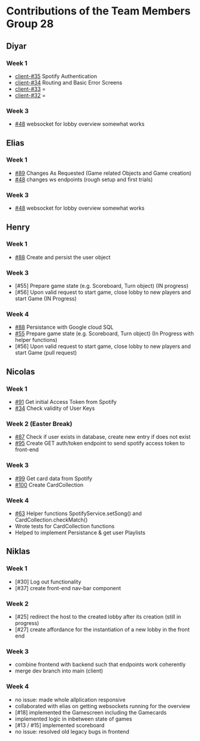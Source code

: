 # Contributions of the Team Members Group 28

## Diyar
### Week 1
* [client-#35](https://github.com/sopra-fs24-group-28/spotify-memory-client/issues/35) Spotify Authentication
* [client-#34](https://github.com/sopra-fs24-group-28/spotify-memory-client/issues/34) Routing and Basic Error Screens
* [client-#33](https://github.com/sopra-fs24-group-28/spotify-memory-client/issues/33) =
* [client-#32](https://github.com/sopra-fs24-group-28/spotify-memory-client/issues/32) =

### Week 3
* [#48](https://github.com/sopra-fs24-group-28/spotify-memory-server/issues/48) websocket for lobby overview somewhat works

## Elias
### Week 1
* [#89](https://github.com/sopra-fs24-group-28/spotify-memory-server/issues/89) Changes As Requested (Game related Objects and Game creation)
* [#48](https://github.com/sopra-fs24-group-28/spotify-memory-server/issues/48) changes ws endpoints (rough setup and first trials)


### Week 3
* [#48](https://github.com/sopra-fs24-group-28/spotify-memory-server/issues/48) websocket for lobby overview somewhat works

## Henry

### Week 1
* [#88](https://github.com/sopra-fs24-group-28/spotify-memory-server/issues/88) Create and persist the user object

### Week 3
* [#55] Prepare game state (e.g. Scoreboard, Turn object) (IN progress)
* [#56] Upon valid request to start game, close lobby to new players and start Game (IN Progress)

### Week 4
* [#88](https://github.com/sopra-fs24-group-28/spotify-memory-server/issues/88) Persistance with Google cloud SQL
* [#55](https://github.com/sopra-fs24-group-28/spotify-memory-server/issues/55) Prepare game state (e.g. Scoreboard, Turn object) (In Progress with helper functions)
* [#56] Upon valid request to start game, close lobby to new players and start Game (pull request)

## Nicolas
### Week 1
* [#91](https://github.com/sopra-fs24-group-28/spotify-memory-server/issues/91) Get initial Access Token from Spotify
* [#34](https://github.com/sopra-fs24-group-28/spotify-memory-server/issues/34) Check validity of User Keys

### Week 2 (Easter Break)
* [#87](https://github.com/sopra-fs24-group-28/spotify-memory-server/issues/87) Check if user exists in database, create new entry if does not exist
* [#95](https://github.com/sopra-fs24-group-28/spotify-memory-server/issues/95) Create GET auth/token endpoint to send spotify access token to front-end

### Week 3
* [#99](https://github.com/sopra-fs24-group-28/spotify-memory-server/issues/99) Get card data from Spotify
* [#100](https://github.com/sopra-fs24-group-28/spotify-memory-server/issues/100) Create CardCollection

### Week 4
* [#63](https://github.com/sopra-fs24-group-28/spotify-memory-server/issues/63) Helper functions SpotifyService.setSong() and CardCollection.checkMatch()
* Wrote tests for CardCollection functions
* Helped to implement Persistance & get user Playlists

## Niklas
### Week 1
* [#30] Log out functionality
* [#37] create front-end nav-bar component

### Week 2
* [#25] redirect the host to the created lobby after its creation (still in progress)
* [#27] create affordance for the instantiation of a new lobby in the front end

### Week 3
* combine frontend with backend such that endpoints work coherently
* merge dev branch into main (client)

### Week 4
* no issue: made whole allplication responsive
* collaborated with elias on getting websockets running for the overview
* [#18] implemented the Gamescreen including the Gamecards
* implemented logic in inbetween state of games
* [#13 / #15] implemented scoreboard
* no issue: resolved old legacy bugs in frontend

